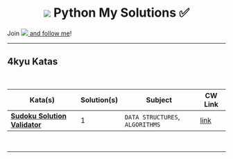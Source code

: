 <h1 align="center"><Welcome to <a href="https://www.codewars.com/users/GulecS"><img src="https://img.shields.io/badge/Codewars-B1361E?style=for-the-badge&logo=Codewars&logoColor=white"> Python My Solutions ✅</h1>

Join <a href="https://www.codewars.com/users/GulecS"><img src="https://img.shields.io/badge/Codewars-B1361E?style=for-the-badge&logo=Codewars&logoColor=white"> and follow [me](https://www.codewars.com/users/GulecS)!

---

## 4kyu Katas

<br>

| Kata(s) | Solution(s) | Subject | CW Link |
|--|--|--|--|
| [**Sudoku Solution Validator**](4kyuKatas/Sudoku_Solution_Validator.md)  | 1 | `DATA STRUCTURES`, `ALGORITHMS` | [link](https://www.codewars.com/kata/529bf0e9bdf7657179000008) |

<br>

---
